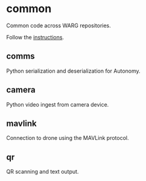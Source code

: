 # common

Common code across WARG repositories.

Follow the [instructions](https://uwarg-docs.atlassian.net/l/cp/2a6u0duY).

## comms

Python serialization and deserialization for Autonomy.

## camera

Python video ingest from camera device.

## mavlink

Connection to drone using the MAVLink protocol.

## qr

QR scanning and text output.
